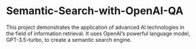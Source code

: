 # Semantic-Search-with-OpenAI-QA
This project demonstrates the application of advanced AI technologies in the field of information retrieval. It uses OpenAI’s powerful language model, GPT-3.5-turbo, to create a semantic search engine.
